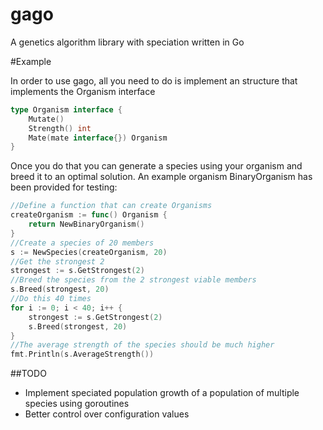 # gago
A genetics algorithm library with speciation written in Go

#Example

In order to use gago, all you need to do is implement an structure that implements the Organism interface

```go
type Organism interface {
	Mutate()
	Strength() int
	Mate(mate interface{}) Organism
}
```

Once you do that you can generate a species using your organism and breed it to an optimal solution. An example organism BinaryOrganism has been provided for testing:

```go
//Define a function that can create Organisms
createOrganism := func() Organism { 
	return NewBinaryOrganism()
}
//Create a species of 20 members
s := NewSpecies(createOrganism, 20) 
//Get the strongest 2
strongest := s.GetStrongest(2) 
//Breed the species from the 2 strongest viable members
s.Breed(strongest, 20) 
//Do this 40 times
for i := 0; i < 40; i++ { 
	strongest := s.GetStrongest(2)
	s.Breed(strongest, 20)
}
//The average strength of the species should be much higher
fmt.Println(s.AverageStrength())
```

##TODO
* Implement speciated population growth of a population of multiple species using goroutines
* Better control over configuration values

